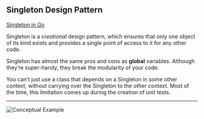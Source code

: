 
## Singleton Design Pattern

[Singleton in Go](https://refactoring.guru/design-patterns/singleton/go/example)

Singleton is a *creational* design pattern, which ensures that only one object of its kind exists and provides a single point of access to it for any other code.

Singleton has almost the same pros and cons as **global** variables. Although they’re super-handy, they break the modularity of your code.

You can’t just use a class that depends on a Singleton in some other context, without carrying over the Singleton to the other context. Most of the time, this limitation comes up during the creation of unit tests.

***

![Conceptual Example]()
